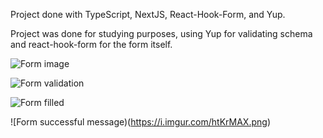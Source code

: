 Project done with TypeScript, NextJS, React-Hook-Form, and Yup.

Project was done for studying purposes, using Yup for validating schema and react-hook-form for the form itself. 

![Form image](https://i.imgur.com/aO6DXcD.png)

![Form validation](https://i.imgur.com/rV3Xqj0.png)

![Form filled](https://i.imgur.com/OMmLftC.png)

![Form successful message)(https://i.imgur.com/htKrMAX.png)
